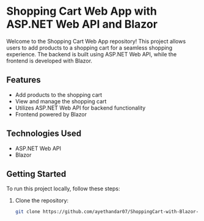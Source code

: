 # Shopping Cart Web App with ASP.NET Web API and Blazor

Welcome to the Shopping Cart Web App repository! This project allows users to add products to a shopping cart for a seamless shopping experience. The backend is built using ASP.NET Web API, while the frontend is developed with Blazor.

## Features

- Add products to the shopping cart
- View and manage the shopping cart
- Utilizes ASP.NET Web API for backend functionality
- Frontend powered by Blazor

## Technologies Used

- ASP.NET Web API
- Blazor

## Getting Started

To run this project locally, follow these steps:

1. Clone the repository:
   ```bash
   git clone https://github.com/ayethandar07/ShoppingCart-with-Blazor-and-Web-API.git
